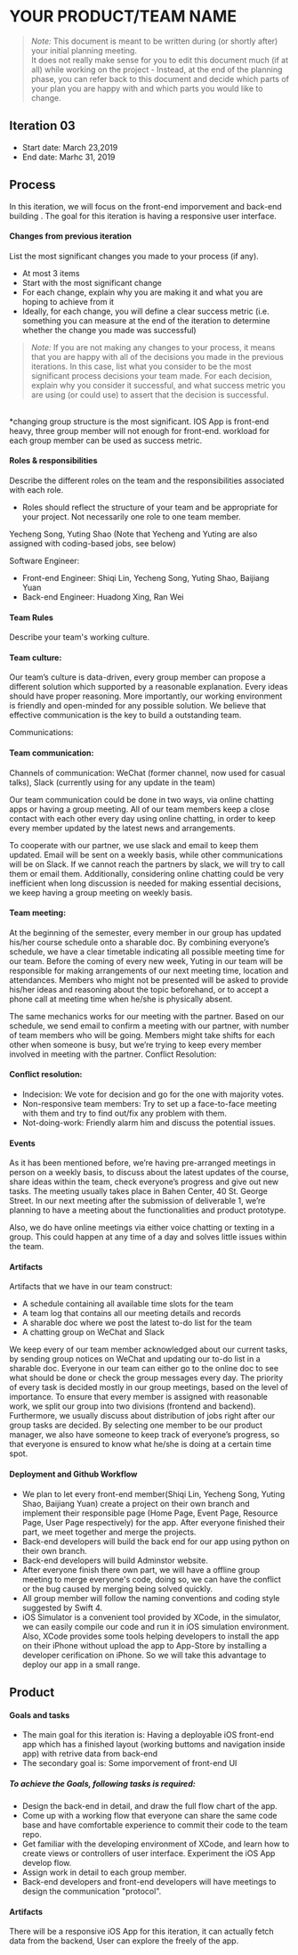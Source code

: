 # YOUR PRODUCT/TEAM NAME

 > _Note:_ This document is meant to be written during (or shortly after) your initial planning meeting.     
 > It does not really make sense for you to edit this document much (if at all) while working on the project - Instead, at the end of the planning phase, you can refer back to this document and decide which parts of your plan you are happy with and which parts you would like to change.


## Iteration 03

 * Start date: March 23,2019
 * End date: Marhc 31, 2019

## Process

In this iteration, we will focus on the front-end imporvement and back-end building . The goal for this iteration is having a responsive user interface.

#### Changes from previous iteration

List the most significant changes you made to your process (if any).

 * At most 3 items
 * Start with the most significant change
 * For each change, explain why you are making it and what you are hoping to achieve from it
 * Ideally, for each change, you will define a clear success metric (i.e. something you can measure at the end of the iteration to determine whether the change you made was successful)

 > *Note:* If you are not making any changes to your process, it means that you are happy with all of the decisions you made in the previous iterations.
 > In this case, list what you consider to be the most significant process decisions your team made. For each decision, explain why you consider it successful, and what success metric you are using (or could use) to assert that the decision is successful.
 </br>
*changing group structure is the most significant. IOS App is front-end heavy, three group member will not enough for front-end.
workload for each group member can be used as success metric.
 
 #### Roles & responsibilities

Describe the different roles on the team and the responsibilities associated with each role. 
 * Roles should reflect the structure of your team and be appropriate for your project. Not necessarily one role to one team member.


Yecheng Song, Yuting Shao (Note that Yecheng and Yuting are also assigned with coding-based jobs, see below)

Software Engineer:

* Front-end Engineer: Shiqi Lin, Yecheng Song, Yuting Shao, Baijiang Yuan
* Back-end Engineer: Huadong Xing, Ran Wei
#### Team Rules

Describe your team's working culture.
#### Team culture:
Our team’s culture is data-driven, every group member can propose a different solution which supported by a reasonable explanation. Every ideas should have proper reasoning. More importantly, our working environment is friendly and open-minded for any possible solution. We believe that effective communication is the key to build a outstanding team.

Communications:
#### Team communication:
Channels of communication: WeChat (former channel, now used for casual talks), Slack (currently using for any update in the team)

Our team communication could be done in two ways, via online chatting apps or having a group meeting. All of our team members keep a close contact with each other every day using online chatting, in order to keep every member updated by the latest news and arrangements.

To cooperate with our partner, we use slack and email to keep them updated. Email will be sent on a weekly basis, while other communications will be on Slack. If we cannot reach the partners by slack, we will try to call them or email them. Additionally, considering online chatting could be very inefficient when long discussion is needed for making essential decisions, we keep having a group meeting on weekly basis. 

#### Team meeting:

At the beginning of the semester, every member in our group has updated his/her course schedule onto a sharable doc. By combining everyone’s schedule, we have a clear timetable indicating all possible meeting time for our team. Before the coming of every new week, Yuting in our team will be responsible for making arrangements of our next meeting time, location and attendances. Members who might not be presented will be asked to provide his/her ideas and reasoning about the topic beforehand, or to accept a phone call at meeting time when he/she is physically absent. 

The same mechanics works for our meeting with the partner. Based on our schedule, we send email to confirm a meeting with our partner, with number of team members who will be going. Members might take shifts for each other when someone is busy, but we’re trying to keep every member involved in meeting with the partner.
Conflict Resolution:
 #### Conflict resolution: 
* Indecision: We vote for decision and go for the one with majority votes.
* Non-responsive team members: Try to set up a face-to-face meeting with them and try to find out/fix any problem with them.
* Not-doing-work: Friendly alarm him and discuss the potential issues.


#### Events

As it has been mentioned before, we’re having pre-arranged meetings in person on a weekly basis, to discuss about the latest updates of the course, share ideas within the team, check everyone’s progress and give out new tasks. The meeting usually takes place in Bahen Center, 40 St. George Street. In our next meeting after the submission of deliverable 1, we’re planning to have a meeting about the functionalities and product prototype.

Also, we do have online meetings via either voice chatting or texting in a group. This could happen at any time of a day and solves little issues within the team. 
#### Artifacts

Artifacts that we have in our team construct:
* A schedule containing all available time slots for the team
* A team log that contains all our meeting details and records
* A sharable doc where we post the latest to-do list for the team
* A chatting group on WeChat and Slack

    
We keep every of our team member acknowledged about our current tasks, by sending group notices on WeChat and updating our to-do list in a sharable doc. Everyone in our team can either go to the online doc to see what should be done or check the group messages every day. The priority of every task is decided mostly in our group meetings, based on the level of importance. To ensure that every member is assigned with reasonable work, we split our group into two divisions (frontend and backend). Furthermore, we usually discuss about distribution of jobs right after our group tasks are decided. By selecting one member to be our product manager, we also have someone to keep track of everyone’s progress, so that everyone is ensured to know what he/she is doing at a certain time spot.

#### Deployment and Github Workflow

* We plan to let every front-end member(Shiqi Lin, Yecheng Song, Yuting Shao, Baijiang Yuan) create a project on their own branch and implement their responsible page (Home Page, Event Page, Resource Page, User Page respectively) for the app. After everyone finished their part, we meet together and merge the projects.
* Back-end developers will build the back end for our app using python on their own branch.
* Back-end developers will build Adminstor website.
* After everyone finish there own part, we will have a offline group meeting to merge everyone's code, doing so, we can have the conflict or the bug caused by merging being solved quickly.
* All group member will follow the naming conventions and coding style suggested by Swift 4. 
* iOS Simulator is a convenient tool provided by XCode, in the simulator, we can easily compile our code and run it in iOS simulation environment. Also, XCode provides some tools helping developers to install the app on their iPhone without upload the app to App-Store by installing a developer cerification on iPhone. So we will take this advantage to deploy our app in a small range.




## Product

#### Goals and tasks

* The main goal for this iteration is: Having a deployable iOS front-end app which has  a finished layout (working buttoms and navigation inside app) with retrive data from back-end 
 * The secondary goal is: Some imporvement of front-end UI
##### To achieve the Goals, following tasks is required:
 * Design the back-end in detail, and draw the full flow chart of the app.
 * Come up with a working flow that everyone can share the same code base and have comfortable experience to commit their code to the team repo.
 * Get familiar with the developing environment of XCode, and learn how to create views or controllers of user interface. Experiment the iOS App develop flow. 
 * Assign work in detail to each group member.
 * Back-end developers and front-end developers will have meetings to design the communication "protocol".
#### Artifacts
There will be a responsive iOS App for this iteration, it can actually fetch data from the backend,
User can explore the freely of the app.
